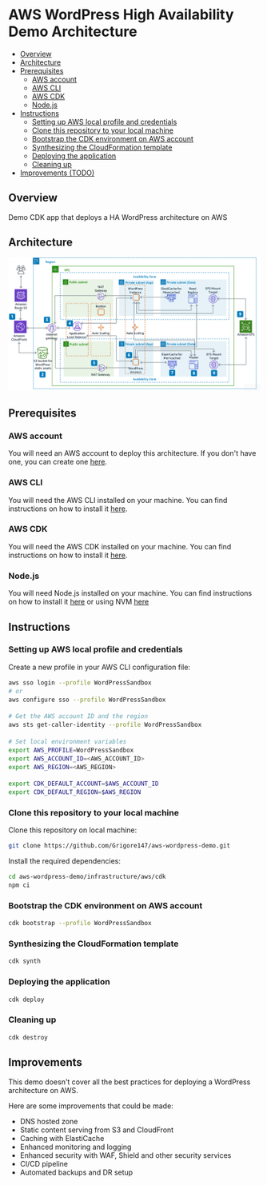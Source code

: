 # AWS WordPress High Availability Demo Architecture

* [Overview](#overview)
* [Architecture](#architecture)
* [Prerequisites](#prerequisites)
  * [AWS account](#aws-account)
  * [AWS CLI](#aws-cli)
  * [AWS CDK](#aws-cdk)
  * [Node.js](#nodejs)
* [Instructions](#instructions)
  * [Setting up AWS local profile and credentials](#setting-up-aws-local-profile-and-credentials)
  * [Clone this repository to your local machine](#clone-this-repository-to-your-local-machine)
  * [Bootstrap the CDK environment on AWS account](#bootstrap-the-cdk-environment-on-aws-account)
  * [Synthesizing the CloudFormation template](#synthesizing-the-cloudformation-template)
  * [Deploying the application](#deploying-the-application)
  * [Cleaning up](#cleaning-up)
* [Improvements (TODO)](#improvements)

## Overview
Demo CDK app that deploys a HA WordPress architecture on AWS

## Architecture
![architecture](./architecture/architecture.png)

## Prerequisites

### AWS account
You will need an AWS account to deploy this architecture. If you don't have one, you can create one [here](https://aws.amazon.com/).

### AWS CLI
You will need the AWS CLI installed on your machine. You can find instructions on how to install it [here](https://docs.aws.amazon.com/cli/latest/userguide/cli-chap-install.html).

### AWS CDK
You will need the AWS CDK installed on your machine. You can find instructions on how to install it [here](https://docs.aws.amazon.com/cdk/latest/guide/work-with-cdk-python.html).

### Node.js
You will need Node.js installed on your machine. You can find instructions on how to install it [here](https://nodejs.org/en/download/) or using NVM [here](https://github.com/nvm-sh/nvm?tab=readme-ov-file#installing-and-updating)


## Instructions

### Setting up AWS local profile and credentials
Create a new profile in your AWS CLI configuration file:
```bash
aws sso login --profile WordPressSandbox
# or
aws configure sso --profile WordPressSandbox

# Get the AWS account ID and the region
aws sts get-caller-identity --profile WordPressSandbox

# Set local environment variables
export AWS_PROFILE=WordPressSandbox
export AWS_ACCOUNT_ID=<AWS_ACCOUNT_ID>
export AWS_REGION=<AWS_REGION>

export CDK_DEFAULT_ACCOUNT=$AWS_ACCOUNT_ID
export CDK_DEFAULT_REGION=$AWS_REGION
```

### Clone this repository to your local machine

Clone this repository on local machine:
```bash
git clone https://github.com/Grigore147/aws-wordpress-demo.git
``` 
Install the required dependencies:
```bash
cd aws-wordpress-demo/infrastructure/aws/cdk
npm ci
```

### Bootstrap the CDK environment on AWS account
```bash
cdk bootstrap --profile WordPressSandbox
```

### Synthesizing the CloudFormation template
```bash
cdk synth
```

### Deploying the application
```bash
cdk deploy
```

### Cleaning up
```bash
cdk destroy
```


## Improvements
This demo doesn't cover all the best practices for deploying a WordPress architecture on AWS.

Here are some improvements that could be made:
* DNS hosted zone
* Static content serving from S3 and CloudFront
* Caching with ElastiCache
* Enhanced monitoring and logging
* Enhanced security with WAF, Shield and other security services
* CI/CD pipeline
* Automated backups and DR setup
